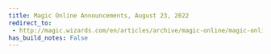 ```yaml
---
title: Magic Online Announcements, August 23, 2022
redirect_to:
 - http://magic.wizards.com/en/articles/archive/magic-online/magic-online-announcements-august-23-2022
has_build_notes: False
---
```

